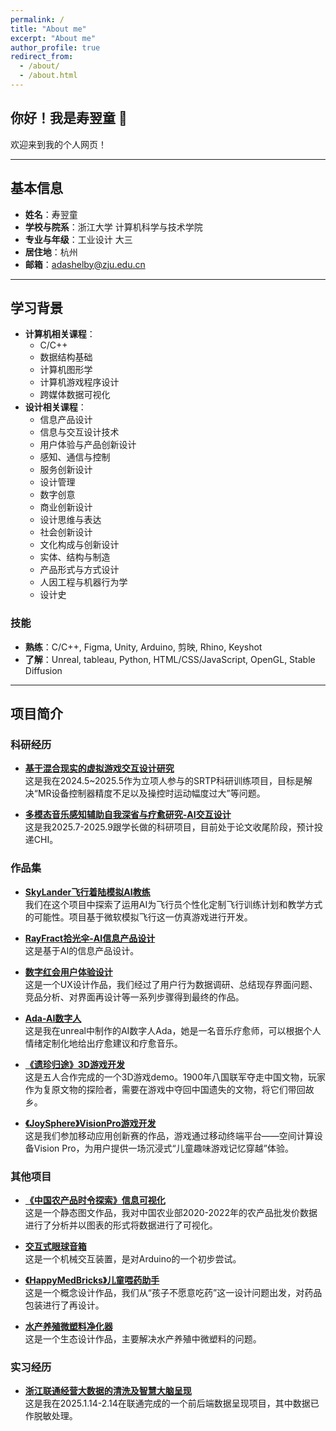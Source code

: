```yaml
---
permalink: /
title: "About me"
excerpt: "About me"
author_profile: true
redirect_from:
  - /about/
  - /about.html
---
```


## 你好！我是寿翌童 👋

欢迎来到我的个人网页！

---

## 基本信息

- **姓名**：寿翌童  
- **学校与院系**：浙江大学 计算机科学与技术学院  
- **专业与年级**：工业设计 大三
- **居住地**：杭州  
- **邮箱**：adashelby@zju.edu.cn  

---

## 学习背景

- **计算机相关课程**：
  - C/C++
  - 数据结构基础
  - 计算机图形学
  - 计算机游戏程序设计
  - 跨媒体数据可视化
- **设计相关课程**：
  - 信息产品设计
  - 信息与交互设计技术
  - 用户体验与产品创新设计
  - 感知、通信与控制
  - 服务创新设计
  - 设计管理
  - 数字创意
  - 商业创新设计
  - 设计思维与表达
  - 社会创新设计
  - 文化构成与创新设计
  - 实体、结构与制造
  - 产品形式与方式设计
  - 人因工程与机器行为学
  - 设计史

### 技能

- **熟练**：C/C++, Figma, Unity, Arduino, 剪映, Rhino, Keyshot  
- **了解**：Unreal, tableau, Python, HTML/CSS/JavaScript, OpenGL, Stable Diffusion  

---

## 项目简介

### 科研经历

- **[基于混合现实的虚拟游戏交互设计研究](https://www.canva.cn/design/DAGxc2ilCSU/VEHyLfJKkDB6inXeIG9d2Q/view?utm_content=DAGxc2ilCSU&utm_campaign=designshare&utm_medium=link2&utm_source=uniquelinks&utlId=h6ed4cc4ec8)**  
  这是我在2024.5~2025.5作为立项人参与的SRTP科研训练项目，目标是解决“MR设备控制器精度不足以及操控时运动幅度过大”等问题。

- **[多模态音乐感知辅助自我深省与疗愈研究-AI交互设计](https://www.canva.cn/design/DAGxc_tSvZo/BHbATKr6nscPXav6BpKAXw/view?utm_content=DAGxc_tSvZo&utm_campaign=designshare&utm_medium=link2&utm_source=uniquelinks&utlId=h5600651e00)**  
  这是我2025.7-2025.9跟学长做的科研项目，目前处于论文收尾阶段，预计投递CHI。

### 作品集

- **[SkyLander飞行着陆模拟AI教练](https://www.canva.cn/design/DAGxcxgT7ic/Oxpjni03ShxhUl5Qyn1zgA/view?utm_content=DAGxcxgT7ic&utm_campaign=designshare&utm_medium=link2&utm_source=uniquelinks&utlId=hb515a23aaf)**  
  我们在这个项目中探索了运用AI为飞行员个性化定制飞行训练计划和教学方式的可能性。项目基于微软模拟飞行这一仿真游戏进行开发。
  
- **[RayFract拾光伞-AI信息产品设计](https://www.canva.cn/design/DAGxcp5DJbI/8wjKsBKVusv7OS5AaaNPkg/view?utm_content=DAGxcp5DJbI&utm_campaign=designshare&utm_medium=link2&utm_source=uniquelinks&utlId=h0156a05edc)**  
  这是基于AI的信息产品设计。

- **[数字红会用户体验设计](https://www.canva.cn/design/DAGxcy3NzVs/QtEn5Z_T8COJxPgflAvzaA/view?utm_content=DAGxcy3NzVs&utm_campaign=designshare&utm_medium=link2&utm_source=uniquelinks&utlId=hba85b5f635)**  
  这是一个UX设计作品，我们经过了用户行为数据调研、总结现存界面问题、竞品分析、对界面再设计等一系列步骤得到最终的作品。
  
- **[Ada-AI数字人](https://www.canva.cn/design/DAGxc8pS2TY/as5wwNavMh4wSU-wS2bFGw/view?utm_content=DAGxc8pS2TY&utm_campaign=designshare&utm_medium=link2&utm_source=uniquelinks&utlId=hdbe79e068e)**  
  这是我在unreal中制作的AI数字人Ada，她是一名音乐疗愈师，可以根据个人情绪定制化地给出疗愈建议和疗愈音乐。

- **[《遗珍归途》3D游戏开发](https://www.canva.cn/design/DAGxiWP0gZE/e0WKTua-_dTDtsLdhGwHMA/view?utm_content=DAGxiWP0gZE&utm_campaign=designshare&utm_medium=link2&utm_source=uniquelinks&utlId=ha9f1345f1d)**  
  这是五人合作完成的一个3D游戏demo。1900年八国联军夺走中国文物，玩家作为复原文物的探险者，需要在游戏中夺回中国遗失的文物，将它们带回故乡。
  
- **[《JoySphere》VisionPro游戏开发](https://www.canva.cn/design/DAGxc1uS2h8/rJm_3TykjSU9f5ugtYfsSQ/view?utm_content=DAGxc1uS2h8&utm_campaign=designshare&utm_medium=link2&utm_source=uniquelinks&utlId=h982473d7a0)**  
  这是我们参加移动应用创新赛的作品，游戏通过移动终端平台——空间计算设备Vision Pro，为用户提供一场沉浸式“儿童趣味游戏记忆穿越”体验。

### 其他项目

- **[《中国农产品时令探索》信息可视化](./seasonvegetable.md)**  
  这是一个静态图文作品，我对中国农业部2020-2022年的农产品批发价数据进行了分析并以图表的形式将数据进行了可视化。
  
- **[交互式眼球音箱](https://www.canva.cn/design/DAGxc95QL7E/WCuuaqV_KMcXUDXGmFkqEg/view?utm_content=DAGxc95QL7E&utm_campaign=designshare&utm_medium=link2&utm_source=uniquelinks&utlId=hdd79cfc2c9)**  
  这是一个机械交互装置，是对Arduino的一个初步尝试。

- **[《HappyMedBricks》儿童喂药助手](https://www.canva.cn/design/DAGxc1hlous/x1LIyPvsFi8hfS-msdWUtQ/view?utm_content=DAGxc1hlous&utm_campaign=designshare&utm_medium=link2&utm_source=uniquelinks&utlId=hf2c719bc6c)**  
  这是一个概念设计作品，我们从“孩子不愿意吃药”这一设计问题出发，对药品包装进行了再设计。

- **[水产养殖微塑料净化器](https://www.canva.cn/design/DAGxc9MErFU/Qdt_j5Y9Em0rFAXZ8qiiRA/view?utm_content=DAGxc9MErFU&utm_campaign=designshare&utm_medium=link2&utm_source=uniquelinks&utlId=h6ec4925bf8)**  
  这是一个生态设计作品，主要解决水产养殖中微塑料的问题。

### 实习经历

- **[浙江联通经营大数据的清洗及智慧大脑呈现](./liantong.md)**  
  这是我在2025.1.14-2.14在联通完成的一个前后端数据呈现项目，其中数据已作脱敏处理。

